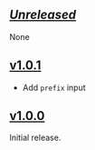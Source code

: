 ## [_Unreleased_](https://github.com/freckle/hspec-junit-formatter/compare/v1.0.1...main)

None

## [v1.0.1](https://github.com/freckle/hspec-junit-formatter/compare/v1.0.0...v1.0.1)

- Add `prefix` input

## [v1.0.0](https://github.com/freckle/stack-cache-action/tree/v1.0.0)

Initial release.
